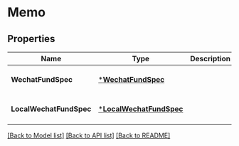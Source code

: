 # Memo

## Properties
Name | Type | Description | Notes
------------ | ------------- | ------------- | -------------
**WechatFundSpec** | [***WechatFundSpec**](wechat_fund_spec.md) |  | [optional] [default to null]
**LocalWechatFundSpec** | [***LocalWechatFundSpec**](local_wechat_fund_spec.md) |  | [optional] [default to null]

[[Back to Model list]](../README.md#documentation-for-models) [[Back to API list]](../README.md#documentation-for-api-endpoints) [[Back to README]](../README.md)



